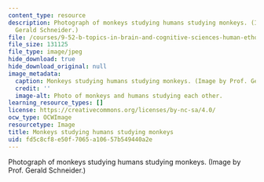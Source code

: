 ```yaml
---
content_type: resource
description: Photograph of monkeys studying humans studying monkeys. (Image by Prof.
  Gerald Schneider.)
file: /courses/9-52-b-topics-in-brain-and-cognitive-sciences-human-ethology-spring-2001/fd5c8cf8e50f7065a10657b549440a2e_9-52s01.jpg
file_size: 131125
file_type: image/jpeg
hide_download: true
hide_download_original: null
image_metadata:
  caption: Monkeys studying humans studying monkeys. (Image by Prof. Gerald Schneider.)
  credit: ''
  image-alt: Photo of monkeys and humans studying each other.
learning_resource_types: []
license: https://creativecommons.org/licenses/by-nc-sa/4.0/
ocw_type: OCWImage
resourcetype: Image
title: Monkeys studying humans studying monkeys
uid: fd5c8cf8-e50f-7065-a106-57b549440a2e
---
```

Photograph of monkeys studying humans studying monkeys. (Image by Prof. Gerald Schneider.)